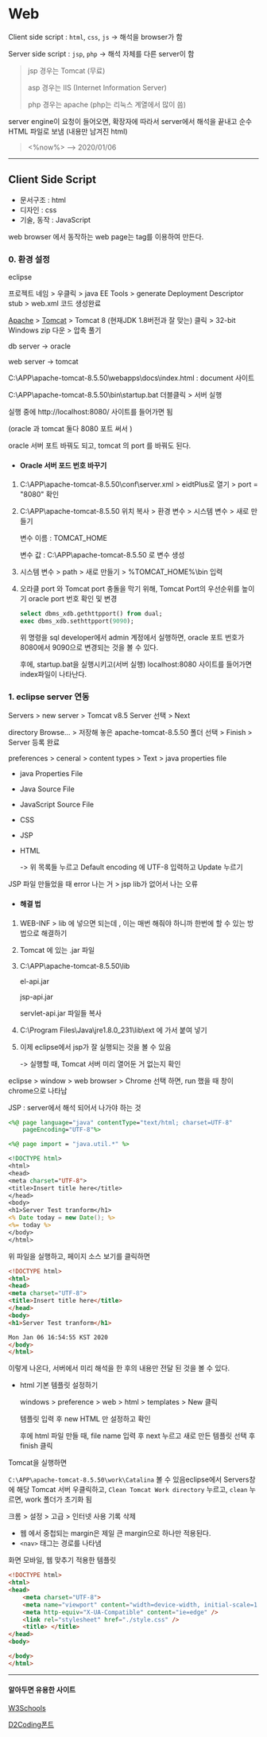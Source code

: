 # Web

Client side script : `html`, `css`, `js` -> 해석을 browser가 함

Server side script : `jsp`, `php`  ->  해석 자체를 다른 server이 함

> jsp 경우는 Tomcat (무료)
>
> asp 경우는 IIS (Internet Information Server)
>
> php 경우는 apache  (php는 리눅스 계열에서 많이 씀)

server engine이 요청이 들어오면, 확장자에 따라서 server에서 해석을 끝내고 순수 HTML  파일로 보냄 (내용만 남겨진 html)

> <%now%> 	 --> 	2020/01/06

---

## Client Side Script

* 문서구조 : html
* 디자인 : css
* 기술, 동작 : JavaScript

web browser 에서 동작하는 web page는 tag를 이용하여 만든다.

### 0. 환경 설정

eclipse 

프로젝트 네임 > 우클릭 > java EE Tools > generate Deployment Descriptor stub > web.xml 코드 생성완료

[Apache](https://www.apache.org/) > [Tomcat](http://tomcat.apache.org/) > Tomcat 8 (현재JDK 1.8버전과 잘 맞는) 클릭 > 32-bit Windows zip 다운 > 압축 풀기

db server -> oracle

web server -> tomcat

C:\APP\apache-tomcat-8.5.50\webapps\docs\index.html : document 사이트

C:\APP\apache-tomcat-8.5.50\bin\startup.bat 더블클릭 > 서버 실행

실행 중에 http://localhost:8080/ 사이트를 들어가면 됨

(oracle 과 tomcat 둘다 8080 포트 써서 )

oracle 서버 포트 바꿔도 되고, tomcat 의 port 를 바꿔도 된다.

* #### Oracle 서버 포드 번호 바꾸기

1. C:\APP\apache-tomcat-8.5.50\conf\server.xml  >  eidtPlus로 열기 > port = "8080" 확인

2. C:\APP\apache-tomcat-8.5.50 위치 복사 > 환경 변수 > 시스템 변수 > 새로 만들기

   변수 이름 : TOMCAT_HOME 

   변수 값 :     C:\APP\apache-tomcat-8.5.50 로 변수 생성

3. 시스템 변수 > path > 새로 만들기 > %TOMCAT_HOME%\bin 입력

4. 오라클 port 와 Tomcat port 충돌을 막기 위해, Tomcat Port의 우선순위를 높이기
   oracle port 번호 확인 및 변경

   ```sql develpoper: admin
   select dbms_xdb.gethttpport() from dual;
   exec dbms_xdb.sethttpport(9090);
   ```

   위 명령을 sql developer에서 admin 계정에서 실행하면, oracle 포트 번호가 8080에서 9090으로 변경되는 것을 볼 수 있다.

   후에, startup.bat을 실행시키고(서버 실행) localhost:8080 사이트를 들어가면 index파일이 나타난다.

### 1. eclipse server 연동

Servers > new server > Tomcat v8.5 Server 선택 > Next

directory Browse... > 저장해 놓은 apache-tomcat-8.5.50 폴더 선택 > Finish > Server 등록 완료

preferences > ceneral > content types > Text >  java properties file 

* java Properties File

* Java Source File

* JavaScript Source File

* CSS

* JSP

* HTML

  -> 위 목록들 누르고 Default encoding 에 UTF-8 입력하고 Update 누르기

JSP 파일 만들었을 때 error 나는 거 > jsp lib가 없어서 나는 오류

* #### 해결 법

1. WEB-INF > lib 에 넣으면 되는데 , 이는 매번 해줘야 하니까 한번에 할 수 있는 방법으로 해결하기

2. Tomcat 에 있는 .jar 파일

3. C:\APP\apache-tomcat-8.5.50\lib

   el-api.jar

   jsp-api.jar

   servlet-api.jar 파일들 복사

4. C:\Program Files\Java\jre1.8.0_231\lib\ext 에 가서 붙여 넣기

5. 이제 eclipse에서 jsp가 잘 실행되는 것을 볼 수 있음

   -> 실행할 때, Tomcat 서버 미리 열어둔 거 없는지 확인

eclipse > window > web browser > Chrome 선택 하면, run 했을 때 창이 chrome으로 나타남

JSP : server에서 해석 되어서 나가야 하는 것 

```jsp
<%@ page language="java" contentType="text/html; charset=UTF-8"
    pageEncoding="UTF-8"%>

<%@ page import = "java.util.*" %>

<!DOCTYPE html>
<html>
<head>
<meta charset="UTF-8">
<title>Insert title here</title>
</head>
<body>
<h1>Server Test tranform</h1>
<% Date today = new Date(); %>
<%= today %>
</body>
</html>
```

위 파일을 실행하고, 페이지 소스 보기를 클릭하면

```html
<!DOCTYPE html>
<html>
<head>
<meta charset="UTF-8">
<title>Insert title here</title>
</head>
<body>
<h1>Server Test tranform</h1>

Mon Jan 06 16:54:55 KST 2020
</body>
</html>
```

이렇게 나온다, 서버에서 미리 해석을 한 후의 내용만 전달 된 것을 볼 수 있다.

* html 기본 템플릿 설정하기

  windows > preference > web > html > templates > New 클릭

  템플릿 입력 후 new HTML 만 설정하고 확인

  후에 html 파일 만들 때, file name 입력 후 next 누르고 새로 만든 템플릿 선택 후 finish 클릭

Tomcat을 실행하면 

`C:\APP\apache-tomcat-8.5.50\work\Catalina` 볼 수 있음eclipse에서  Servers창에 해당 Tomcat 서버 우클릭하고, `Clean Tomcat Work directory` 누르고, `clean` 누르면, work 폴더가 초기화 됨

크롬 > 설정 > 고급 > 인터넷 사용 기록 삭제

* 웹 에서 중첩되는 margin은 제일 큰 margin으로 하나만 적용된다.
* `<nav>` 태그는 경로를 나타냄  

화면 모바일, 웹 맞추기  적용한 템플릿

```html
<!DOCTYPE html>
<html>
<head>
	<meta charset="UTF-8">
	<meta name="viewport" content="width=device-width, initial-scale=1.0" />
	<meta http-equiv="X-UA-Compatible" content="ie=edge" />
	<link rel="stylesheet" href="./style.css" />
	<title> </title>
</head>
<body>

</body>
</html>
```



----

#### 알아두면 유용한 사이트

[W3Schools](https://www.w3schools.com/)

[D2Coding폰트]([https://github.com/naver/d2codingfont#%EB%B0%98%EB%93%AF%ED%95%9C](https://github.com/naver/d2codingfont#반듯한))

